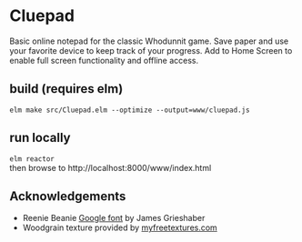 # Cluepad
Basic online notepad for the classic Whodunnit game.  Save paper and use your favorite device to keep track of your progress.  Add to Home Screen to enable full screen functionality and offline access.

## build (requires elm)
`elm make src/Cluepad.elm --optimize --output=www/cluepad.js`

## run locally
`elm reactor`  
then browse to http://localhost:8000/www/index.html

## Acknowledgements
- Reenie Beanie [Google font](https://fonts.google.com/specimen/Reenie+Beanie?preview.text_type=custom) by James Grieshaber
- Woodgrain texture provided by [myfreetextures.com](https://www.myfreetextures.com/wp-content/uploads/2014/10/texture-seamless-wood-4.jpg)
